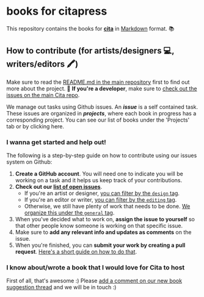 # books for citapress

This repository contains the books for **[cita](http://citapress.org)** in [Markdown](https://guides.github.com/features/mastering-markdown/) format. 📚

## How to contribute (for artists/designers 💻, writers/editors 🖍)

Make sure to read the [README.md in the main repository](https://github.com/citapress/citapress) first to find out more about the project. 💙 **If you're a developer**, make sure to [check out the issues on the main Cita repo](https://github.com/citapress/citapress/labels/development).

We manage out tasks using Github issues. An ***issue*** is a self contained task. These issues are organized in ***projects***, where each book in progress has a corresponding project. You can see our list of books under the 'Projects' tab or by clicking here.

### I wanna get started and help out!

The following is a step-by-step guide on how to contribute using our issues system on Github:

1. **Create a GitHub account**. You will need one to indicate you will be working on a task and it helps us keep track of your contributions.
2. **Check out our [list of open issues](https://github.com/citapress/books/issues)**.
    - If you're an artist or designer, [you can filter by the `design` tag](https://github.com/citapress/books/issues?q=is%3Aissue+is%3Aopen+label%3Adesign).
    - If you're an editor or writer, [you can filter by the `editing` tag](https://github.com/citapress/books/issues?q=is%3Aissue+is%3Aopen+label%editing).
    - Otherwise, we still have plenty of work that needs to be done. [We organize this under the `general` tag](https://github.com/citapress/books/issues?q=is%3Aissue+is%3Aopen+label%3Ageneral).
3. When you've decided what to work on, **assign the issue to yourself** so that other people know someone is working on that specific issue.
4. Make sure to **add any relevant info and updates as comments** on the issue.
5. When you're finished, you can **submit your work by creating a pull request**. [Here's a short guide on how to do that](#).  

### I know about/wrote a book that I would love for Cita to host

First of all, that's awesome :) Please [add a comment on our new book suggestion thread](https://github.com/citapress/books/issues/8) and we will be in touch :)
